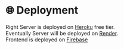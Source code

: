 # 🌐 Deployment

Right Server is deployed on [Heroku](https://dashboard.heroku.com/) free tier. <br> Eventually Server will be deployed on [Render](https://render.com/docs).<br>
Frontend is deployed on [Firebase](firebase.google.com)
